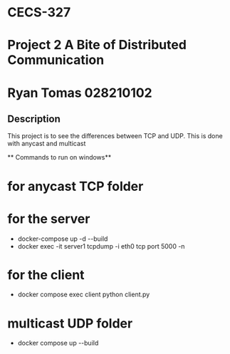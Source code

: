 # CECS-327
# Project 2 A Bite of Distributed Communication
# Ryan Tomas 028210102

## Description
This project is to see the differences between TCP and UDP. This is done with anycast and multicast

** Commands to run on windows** 
# for anycast TCP folder
# for the server
- docker-compose up -d --build
- docker exec -it server1 tcpdump -i eth0 tcp port 5000 -n
# for the client 
- docker compose exec client python client.py
# multicast UDP folder
- docker compose up --build